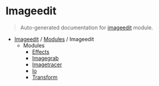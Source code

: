 # Imageedit

> Auto-generated documentation for [imageedit](../../../imageedit/__init__.py) module.

- [Imageedit](../README.md#imageedit-index) / [Modules](../MODULES.md#imageedit-modules) / Imageedit
    - Modules
        - [Effects](effects.md#effects)
        - [Imagegrab](imagegrab.md#imagegrab)
        - [Imagetracer](imagetracer.md#imagetracer)
        - [Io](io.md#io)
        - [Transform](transform.md#transform)
